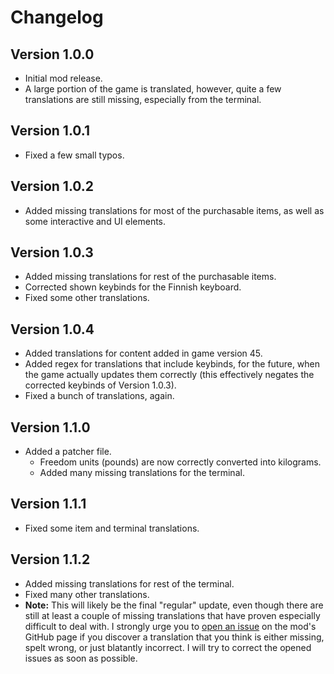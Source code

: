 # Changelog

## Version 1.0.0
- Initial mod release.
- A large portion of the game is translated, however, quite a few translations are still missing, especially from the terminal.

## Version 1.0.1
- Fixed a few small typos.

## Version 1.0.2
- Added missing translations for most of the purchasable items, as well as some interactive and UI elements. 

## Version 1.0.3
- Added missing translations for rest of the purchasable items.
- Corrected shown keybinds for the Finnish keyboard.
- Fixed some other translations.

## Version 1.0.4
- Added translations for content added in game version 45.
- Added regex for translations that include keybinds, for the future, when the game actually updates them correctly (this effectively negates the corrected keybinds of Version 1.0.3).
- Fixed a bunch of translations, again.

## Version 1.1.0
- Added a patcher file.
  * Freedom units (pounds) are now correctly converted into kilograms.
  * Added many missing translations for the terminal.

## Version 1.1.1
- Fixed some item and terminal translations.

## Version 1.1.2
- Added missing translations for rest of the terminal.
- Fixed many other translations.
- **Note:** This will likely be the final "regular" update, even though there are still at least a couple of missing translations that have proven especially difficult to deal with. I strongly urge you to [open an issue](https://github.com/AceHanded/LC-Finnish-Localization-Mod/issues) on the mod's GitHub page if you discover a translation that you think is either missing, spelt wrong, or just blatantly incorrect. I will try to correct the opened issues as soon as possible.
